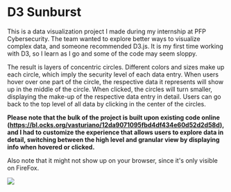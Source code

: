 # D3 Sunburst
This is a data visualization project I made during my internship at PFP Cybersecurity. 
The team wanted to explore better ways to visualize complex data, and someone recommended D3.js.
It is my first time working with D3, so I learn as I go and some of the code may seem sloppy.

The result is layers of concentric circles. 
Different colors and sizes make up each circle, which imply the security level of each data entry.
When users hover over one part of the circle, the respective data it represents will show up in the middle of the circle.
When clicked, the circles will turn smaller, displaying the make-up of the respective data entry in detail.
Users can go back to the top level of all data by clicking in the center of the circles.

**Please note that the bulk of the project is built upon existing code online (https://bl.ocks.org/vasturiano/12da9071095fbd4df434e60d52d2d58d),
and I had to customize the experience that allows users to explore data in detail, switching between the high level and granular view by displaying info when hovered or clicked.**

Also note that it might not show up on your browser, since it's only visible on FireFox.

![](sunburst.gif)
